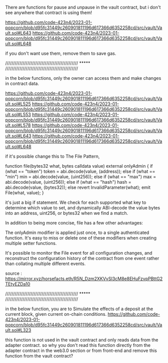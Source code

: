 There are functions for pause and unpause in the vault contract, but i don't see anywhere that contract is using them!

https://github.com/code-423n4/2023-01-popcorn/blob/d95fc31449c260901811196d617366d6352258cd/src/vault/Vault.sol#L643
https://github.com/code-423n4/2023-01-popcorn/blob/d95fc31449c260901811196d617366d6352258cd/src/vault/Vault.sol#L648

if you don't want use them, remove them to save gas.

////////////////////////////////////////////// ***** //////////////////////////////////////////////

in the below functions, only the owner can access them and make changes in contract data.

https://github.com/code-423n4/2023-01-popcorn/blob/d95fc31449c260901811196d617366d6352258cd/src/vault/Vault.sol#L525
https://github.com/code-423n4/2023-01-popcorn/blob/d95fc31449c260901811196d617366d6352258cd/src/vault/Vault.sol#L553
https://github.com/code-423n4/2023-01-popcorn/blob/d95fc31449c260901811196d617366d6352258cd/src/vault/Vault.sol#L578
https://github.com/code-423n4/2023-01-popcorn/blob/d95fc31449c260901811196d617366d6352258cd/src/vault/Vault.sol#L643
https://github.com/code-423n4/2023-01-popcorn/blob/d95fc31449c260901811196d617366d6352258cd/src/vault/Vault.sol#L648

if it's possible change this to The File Pattern, 

function file(bytes32 what, bytes calldata value) external onlyAdmin {
  if (what == "token") token = abi.decode(value, (address));
  else if (what == "min") min = abi.decode(value, (uint256));
  else if (what == "max") max = abi.decode(value, (uint256));
  else if (what == "hash") hash = abi.decode(value, (bytes32));
  else revert InvalidParameter(what);
  emit File(what, value);
}

it's just a big if statement. We check for each supported what key to determine which value to set, and dynamically ABI-decode the value bytes into an address, uint256, or bytes32 when we find a match.

In addition to being more concise, file has a few other advantages:

The onlyAdmin modifier is applied just once, to a single authenticated function. It's easy to miss or delete one of these modifiers when creating multiple setter functions.

It's possible to monitor the File event for all configuration changes, and reconstruct the configuration history of the contract from one event rather than collating multiple different events.

source :
https://mirror.xyz/horsefacts.eth/R5N_Dzm2XKVvSI3cM8e8EHuFzvpPBttG2TEtyEZDa10

////////////////////////////////////////////// ***** //////////////////////////////////////////////

in the below function, you are to Simulate the effects of a deposit at the current block, given current on-chain conditions.
https://github.com/code-423n4/2023-01-popcorn/blob/d95fc31449c260901811196d617366d6352258cd/src/vault/Vault.sol#L323

this function is not used in the vault contract and only reads data from the adapter contract. so why you don't read this function directly from the adapter contract in the web3.0 section or from front-end and remove this function from the vault contract?